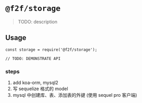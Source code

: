 # `@f2f/storage`

> TODO: description

## Usage

```
const storage = require('@f2f/storage');

// TODO: DEMONSTRATE API
```

### steps

1. add koa-orm, mysql2
2. 写 sequelize 格式的 model
3. mysql 中创建库、表、添加表的外键 (使用 sequel pro 客户端)
